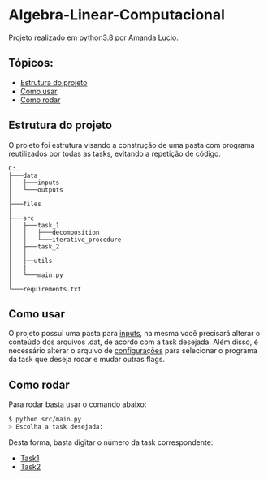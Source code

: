 ﻿# Algebra-Linear-Computacional

Projeto realizado em python3.8 por Amanda Lucio.

## Tópicos:


- [Estrutura do projeto](#Estrutura)
- [Como usar](#Como-usar)
- [Como rodar](#Como-Rodar)

## Estrutura do projeto

O projeto foi estrutura visando a construção de uma pasta com programa reutilizados por todas as tasks, evitando a repetição de código.

```
C:.
├───data
│   ├───inputs
│   └───outputs
│
├───files
│
├───src
│   ├───task_1
│   │   ├───decomposition
│   │   └───iterative_procedure
│   ├───task_2
│   │
│   ├──utils
│   |
│   └───main.py
│
└───requirements.txt

```

## Como usar

O projeto possui uma pasta para [inputs](https://github.com/AmandaACLucio/Computational_Linear_Algebra/tree/master/data/inputs), na mesma você precisará alterar o conteúdo dos arquivos .dat, de acordo com a task desejada. Além disso, é necessário alterar o arquivo de [configurações](https://github.com/AmandaACLucio/Computational_Linear_Algebra/blob/master/data/inputs/config.json) para selecionar o programa da task que deseja rodar e mudar outras flags.

## Como rodar

Para rodar basta usar o comando abaixo:

```sh
$ python src/main.py
> Escolha a task desejada: 
```

Desta forma, basta digitar o número da task correspondente:

- [Task1](https://github.com/AmandaACLucio/Computational_Linear_Algebra/tree/master/src/task_1)
- [Task2](https://github.com/AmandaACLucio/Computational_Linear_Algebra/tree/master/src/task_2)
